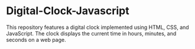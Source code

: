 # Digital-Clock-Javascript
This repository features a digital clock implemented using HTML, CSS, and JavaScript. The clock displays the current time in hours, minutes, and seconds on a web page.
